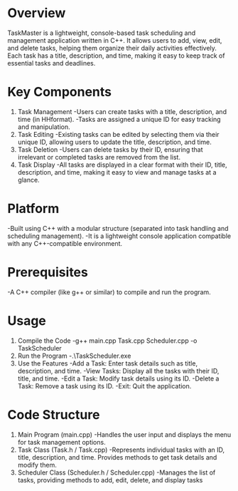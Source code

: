# Overview

TaskMaster is a lightweight, console-based task scheduling and management application written in C++. It allows users to add, view, edit, and delete tasks, helping them organize their daily activities effectively. Each task has a title, description, and time, making it easy to keep track of essential tasks and deadlines.

# Key Components

1. Task Management
-Users can create tasks with a title, description, and time (in HHformat).
-Tasks are assigned a unique ID for easy tracking and manipulation.
2. Task Editing
-Existing tasks can be edited by selecting them via their unique ID, allowing users to update the title, description, and time.
3. Task Deletion
-Users can delete tasks by their ID, ensuring that irrelevant or completed tasks are removed from the list.
4. Task Display
-All tasks are displayed in a clear format with their ID, title, description, and time, making it easy to view and manage tasks at a glance.

# Platform

-Built using C++ with a modular structure (separated into task handling and scheduling management).
-It is a lightweight console application compatible with any C++-compatible environment.

# Prerequisites

-A C++ compiler (like g++ or similar) to compile and run the program.

# Usage

1. Compile the Code
-g++ main.cpp Task.cpp Scheduler.cpp -o TaskScheduler
2. Run the Program
-.\TaskScheduler.exe
3. Use the Features
-Add a Task: Enter task details such as title, description, and time.
-View Tasks: Display all the tasks with their ID, title, and time.
-Edit a Task: Modify task details using its ID.
-Delete a Task: Remove a task using its ID.
-Exit: Quit the application.
 
# Code Structure

1. Main Program (main.cpp)
-Handles the user input and displays the menu for task management options.
2. Task Class (Task.h / Task.cpp)
-Represents individual tasks with an ID, title, description, and time. Provides methods to get task details and modify them.
3. Scheduler Class (Scheduler.h / Scheduler.cpp)
-Manages the list of tasks, providing methods to add, edit, delete, and display tasks
